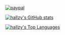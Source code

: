 [![paypal](https://img.shields.io/badge/Donate-PayPal-green.svg)](https://www.paypal.com/donate?business=QMDXUKQXRT75N&currency_code=CAD)

[![hallzy's GitHub stats](https://github-readme-stats.vercel.app/api?username=hallzy&count_private=true&show_icons=true&theme=gruvbox&include_all_commits=true&include_all_contributions=true)](https://github.com/anuraghazra/github-readme-stats)

[![hallzy's Top Languages](https://github-readme-stats.vercel.app/api/top-langs/?username=hallzy&langs_count=10&theme=gruvbox&exclude_repo=st-fork,dwm-slstatus-fork,dwm-fork,scroll-fork,slock-fork,tabbed-fork,dmenu-fork,sent-fork,yankmatches.vim)](https://github.com/anuraghazra/github-readme-stats)
